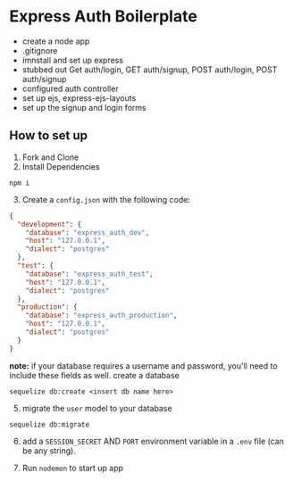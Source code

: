 # Express Auth Boilerplate

- create a node app
- .gitignore
- imnstall and set up express
- stubbed out Get auth/login, GET auth/signup, POST auth/login, POST auth/signup
- configured auth controller
- set up ejs, express-ejs-layouts
- set up the signup and login forms

## How to set up

1. Fork and Clone
2. Install Dependencies

```
npm i
```

3. Create a `config.json` with the following code:

```json
{
  "development": {
    "database": "express_auth_dev",
    "host": "127.0.0.1",
    "dialect": "postgres"
  },
  "test": {
    "database": "express_auth_test",
    "host": "127.0.0.1",
    "dialect": "postgres"
  },
  "production": {
    "database": "express_auth_production",
    "host": "127.0.0.1",
    "dialect": "postgres"
  }
}
```

**note:** if your database requires a username and password, you'll need to include these fields as well.
create a database

```
sequelize db:create <insert db name here>
```

5. migrate the `user` model to your database

```
sequelize db:migrate
```

6. add a `SESSION_SECRET` AND `PORT` environment variable in a `.env` file (can be any string).

7. Run `nodemon` to start up app
